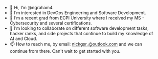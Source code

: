 - 👋 Hi, I’m @ngraham4
- 👀 I’m interested in DevOps Engineering and Software Development.
- 🌱 I’m a recent grad from ECPI University where I received my MS - Cybersecurity and several certifications.
- 💞️ I’m looking to collaborate on different software development tasks, hacker ranks, and side projects that continue to build my knowledge of AI and Cloud.
- 📫 How to reach me, by email: nickgsr_@outlook.com and we can continue from there. Can't wait to get started with you.

<!---
ngraham4/ngraham4 is a ✨ special ✨ repository because its `README.md` (this file) appears on your GitHub profile.
You can click the Preview link to take a look at your changes.
--->
